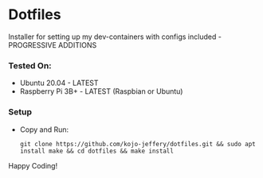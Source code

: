 # Dotfiles

Installer for setting up my dev-containers with configs included - PROGRESSIVE ADDITIONS

### Tested On:
- Ubuntu 20.04 - LATEST
- Raspberry Pi 3B+ - LATEST (Raspbian or Ubuntu)

### Setup

* Copy and Run:
  
  ``` SHELL
  git clone https://github.com/kojo-jeffery/dotfiles.git && sudo apt install make && cd dotfiles && make install
  ```

Happy Coding!
